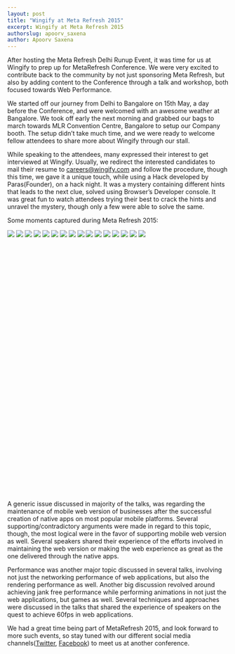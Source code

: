 ```yaml
---
layout: post
title: "Wingify at Meta Refresh 2015"
excerpt: Wingify at Meta Refresh 2015
authorslug: apoorv_saxena
author: Apoorv Saxena
---
```


After hosting the Meta Refresh Delhi Runup Event, it was time for us at Wingify to prep up for MetaRefresh Conference. We were very excited to contribute back to the community by not just sponsoring Meta Refresh, but also by adding content to the Conference through a talk and workshop, both focused towards Web Performance.

We started off our journey from Delhi to Bangalore on 15th May, a day before the Conference, and were welcomed with an awesome weather at Bangalore. We took off early the next morning and grabbed our bags to march towards MLR Convention Centre, Bangalore to setup our Company booth. The setup didn’t take much time, and we were ready to welcome fellow attendees to share more about Wingify through our stall.

While speaking to the attendees, many expressed their interest to get interviewed at Wingify. Usually, we redirect the interested candidates to mail their resume to careers@wingify.com and follow the procedure, though this time, we gave it a unique touch, while using a Hack developed by Paras(Founder), on a hack night. It was a mystery containing different hints that leads to the next clue, solved using Browser’s Developer console. It was great fun to watch attendees trying their best to crack the hints and unravel the mystery, though only a few were able to solve the same.

Some moments captured during Meta Refresh 2015:

<script>Galleria.run('#fifth-elephant-gallery');</script>
<div id="fifth-elephant-gallery" style="height: 600px;">
    <img src="/images/2015/03/conference/0.jpg">
    <img src="/images/2015/03/conference/1.jpg">
    <img src="/images/2015/03/conference/3.jpg">
    <img src="/images/2015/03/conference/4.jpg">
    <img src="/images/2015/03/conference/5.jpg">
    <img src="/images/2015/03/conference/6.jpg">
    <img src="/images/2015/03/conference/7.jpg">
    <img src="/images/2015/03/conference/8.jpg">
    <img src="/images/2015/03/conference/9.jpg">
    <img src="/images/2015/03/conference/10.jpg">
    <img src="/images/2015/03/conference/11.jpg">
    <img src="/images/2015/03/conference/12.jpg">
    <img src="/images/2015/03/conference/13.jpg">
    <img src="/images/2015/03/conference/14.jpg">
    <img src="/images/2015/03/conference/15.jpg">
    <img src="/images/2015/03/conference/16.jpg">
</div>

A generic issue discussed in majority of the talks, was regarding the maintenance of mobile web version of businesses after the successful creation of native apps on most popular mobile platforms. Several supporting/contradictory arguments were made in regard to this topic, though, the most logical were in the favor of supporting mobile web version as well. Several speakers shared their experience of the efforts involved in maintaining the web version or making the web experience as great as the one delivered through the native apps.

Performance was another major topic discussed in several talks, involving not just the networking performance of web applications, but also the rendering performance as well. Another big discussion revolved around achieving jank free performance while performing animations in not just the web applications, but games as well. Several techniques and approaches were discussed in the talks that shared the experience of speakers on the quest to achieve 60fps in web applications.

We had a great time being part of MetaRefresh 2015, and look forward to more such events, so stay tuned with our different social media channels([Twitter](https://twitter.com/wingify), [Facebook](https://www.facebook.com/Wingify)) to meet us at another conference.